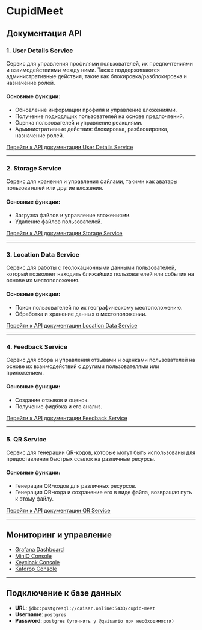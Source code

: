 # CupidMeet

## Документация API

### 1. User Details Service
Сервис для управления профилями пользователей, их предпочтениями и взаимодействиями между ними. Также поддерживаются административные действия, такие как блокировка/разблокировка и назначение ролей.

#### Основные функции:
- Обновление информации профиля и управление вложениями.
- Получение подходящих пользователей на основе предпочтений.
- Оценка пользователей и управление реакциями.
- Административные действия: блокировка, разблокировка, назначение ролей.

[Перейти к API документации User Details Service](https://qaisar.online/api/user-details-service/swagger-ui.html)

---

### 2. Storage Service
Сервис для хранения и управления файлами, такими как аватары пользователей или другие вложения.

#### Основные функции:
- Загрузка файлов и управление вложениями.
- Удаление файлов пользователей.

[Перейти к API документации Storage Service](https://qaisar.online/api/storage-service/swagger-ui.html)

---

### 3. Location Data Service
Сервис для работы с геолокационными данными пользователей, который позволяет находить ближайших пользователей или события на основе их местоположения.

#### Основные функции:
- Поиск пользователей по их географическому местоположению.
- Обработка и хранение данных о местоположении.

[Перейти к API документации Location Data Service](https://qaisar.online/api/location-data-service/swagger-ui.html)

---

### 4. Feedback Service
Сервис для сбора и управления отзывами и оценками пользователей на основе их взаимодействий с другими пользователями или приложением.

#### Основные функции:
- Создание отзывов и оценок.
- Получение фидбэка и его анализ.

[Перейти к API документации Feedback Service](https://qaisar.online/api/feedback-service/swagger-ui.html)

---

### 5. QR Service
Сервис для генерации QR-кодов, которые могут быть использованы для предоставления быстрых ссылок на различные ресурсы.

#### Основные функции:
- Генерация QR-кодов для различных ресурсов.
- Генерация QR-кода и сохранение его в виде файла, возвращая путь к этому файлу.

[Перейти к API документации QR Service](https://qaisar.online/api/qr-service/swagger-ui.html)

---

## Мониторинг и управление

- [Grafana Dashboard](http://103.106.3.186:3000/)
- [MinIO Console](https://s3.qaisar.online/)
- [Keycloak Console](https://qaisar.online:8843/)
- [Kafdrop Console](http://qaisar.online:9002/)

---

## Подключение к базе данных

- **URL**: `jdbc:postgresql://qaisar.online:5433/cupid-meet`
- **Username**: `postgres`
- **Password**: `postgres` `(уточнить у @qaisario при необходимости)`
